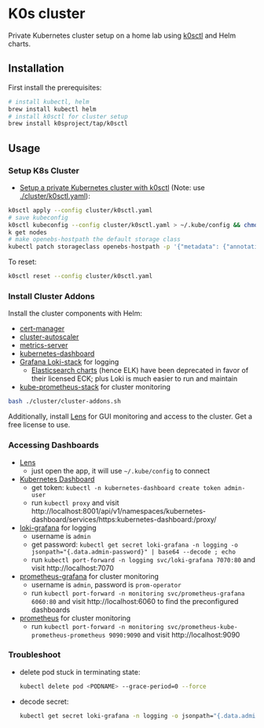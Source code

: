 # K0s cluster

Private Kubernetes cluster setup on a home lab using [k0sctl](https://github.com/k0sproject/k0sctl) and Helm charts.

## Installation

First install the prerequisites:

```bash
# install kubectl, helm
brew install kubectl helm
# install k0sctl for cluster setup
brew install k0sproject/tap/k0sctl
```

## Usage

### Setup K8s Cluster

- [Setup a private Kubernetes cluster with k0sctl](https://kengz.gitbook.io/blog/setting-up-a-private-kubernetes-cluster-with-k0sctl) (Note: use [./cluster/k0sctl.yaml](./cluster/k0sctl.yaml)):

```bash
k0sctl apply --config cluster/k0sctl.yaml
# save kubeconfig
k0sctl kubeconfig --config cluster/k0sctl.yaml > ~/.kube/config && chmod go-r ~/.kube/config
k get nodes
# make openebs-hostpath the default storage class
kubectl patch storageclass openebs-hostpath -p '{"metadata": {"annotations":{"storageclass.kubernetes.io/is-default-class":"true"}}}'
```

To reset:

```bash
k0sctl reset --config cluster/k0sctl.yaml
```

### Install Cluster Addons

Install the cluster components with Helm:

- [cert-manager](https://cert-manager.io/docs/installation/helm/)
- [cluster-autoscaler](https://github.com/kubernetes/autoscaler/tree/master/cluster-autoscaler)
- [metrics-server](https://github.com/kubernetes-sigs/metrics-server/tree/master/charts/metrics-server)
- [kubernetes-dashboard](https://github.com/kubernetes/dashboard#access)
- [Grafana Loki-stack](https://github.com/grafana/helm-charts/tree/main/charts/loki-stack) for logging
  - [Elasticsearch charts](https://github.com/elastic/helm-charts) (hence ELK) have been deprecated in favor of their licensed ECK; plus Loki is much easier to run and maintain
- [kube-prometheus-stack](https://github.com/prometheus-community/helm-charts/tree/main/charts/kube-prometheus-stack) for cluster monitoring

```bash
bash ./cluster/cluster-addons.sh
```

Additionally, install [Lens](https://k8slens.dev) for GUI monitoring and access to the cluster. Get a free license to use.

### Accessing Dashboards

- [Lens](https://k8slens.dev)
  - just open the app, it will use `~/.kube/config` to connect
- [Kubernetes Dashboard](https://github.com/kubernetes/dashboard#access)
  - get token: `kubectl -n kubernetes-dashboard create token admin-user`
  - run `kubectl proxy` and visit http://localhost:8001/api/v1/namespaces/kubernetes-dashboard/services/https:kubernetes-dashboard:/proxy/
- [loki-grafana](https://github.com/grafana/helm-charts/tree/main/charts/loki-stack) for logging
  - username is `admin`
  - get password: `kubectl get secret loki-grafana -n logging -o jsonpath="{.data.admin-password}" | base64 --decode ; echo`
  - run `kubectl port-forward -n logging svc/loki-grafana 7070:80` and visit http://localhost:7070
- [prometheus-grafana](https://github.com/prometheus-community/helm-charts/tree/main/charts/kube-prometheus-stack) for cluster monitoring
  - username is `admin`, password is `prom-operator`
  - run `kubectl port-forward -n monitoring svc/prometheus-grafana 6060:80` and visit http://localhost:6060 to find the preconfigured dashboards
- [prometheus](https://github.com/prometheus-community/helm-charts/tree/main/charts/kube-prometheus-stack) for cluster monitoring
  - run `kubectl port-forward -n monitoring svc/prometheus-kube-prometheus-prometheus 9090:9090` and visit http://localhost:9090

### Troubleshoot

- delete pod stuck in terminating state:
  ```bash
  kubectl delete pod <PODNAME> --grace-period=0 --force
  ```
- decode secret:
  ```bash
  kubectl get secret loki-grafana -n logging -o jsonpath="{.data.admin-password}" | base64 --decode ; echo
  ```
